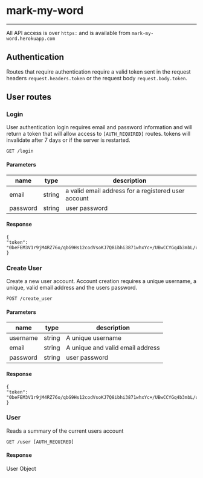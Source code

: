 # mark-my-word
--------------
All API access is over `https:` and is available from `mark-my-word.herokuapp.com`

## Authentication

Routes that require authentication require a valid token sent in the request headers `request.headers.token` or the request body `request.body.token`.

## User routes

### Login

User authentication login requires email and password information and will return a token that will allow access to `[AUTH_REQUIRED]` routes. tokens will invalidate after 7 days or if the server is restarted.

`GET /login`

#### Parameters

| name     | type   | description                                         |
|----------|--------|-----------------------------------------------------|
| email    | string | a valid email address for a registered user account |
| password | string | user password                                       |

#### Response

```
{
"token": "0beFEM3V1r9jM4RZ76o/qbG9Hs12codVsoKJ7Q8ibhi3871whxYc+/UBwCCYGq4b3mbL/ucZ02w0a0QsE6xRZIVVH+hqtgc="
}
```
### Create User

Create a new user account. Account creation requires a unique username, a unique, valid email address and the users password.

`POST /create_user`

#### Parameters

| name     | type   | description                      |
|----------|--------|----------------------------------|
| username | string | A unique username                |
| email    | string | A unique and valid email address |
| password | string | user password                    |

#### Response

```
{
"token": "0beFEM3V1r9jM4RZ76o/qbG9Hs12codVsoKJ7Q8ibhi3871whxYc+/UBwCCYGq4b3mbL/ucZ02w0a0QsE6xRZIVVH+hqtgc="
}
```

### User

Reads a summary of the current users account

`GET /user [AUTH_REQUIRED]`

#### Response

User Object
